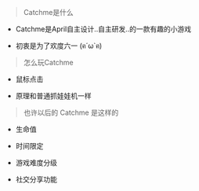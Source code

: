 > Catchme是什么

- Catchme是April自主设计..自主研发..的一款有趣的小游戏
 
- 初衷是为了欢度六一 (ฅ´ω`ฅ)


> 怎么玩Catchme

- 鼠标点击

- 原理和普通抓娃娃机一样


> 也许以后的 Catchme 是这样的



- 生命值

- 时间限定

- 游戏难度分级

- 社交分享功能